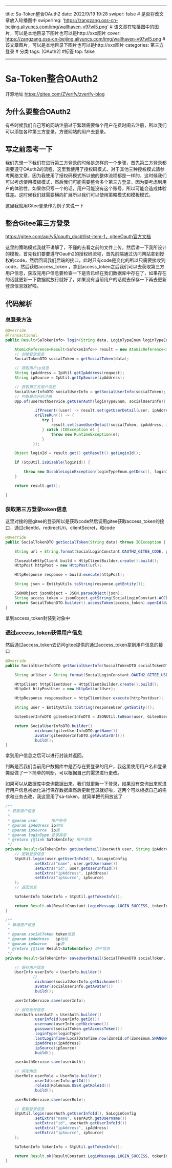 
---
title: Sa-Token整合OAuth2
date: 2022/9/19 19:28
swiper: false # 是否将改文章放入轮播图中
swiperImg: 'https://zangzang.oss-cn-beijing.aliyuncs.com/img/wallhaven-v97wl5.png' # 该文章在轮播图中的图片，可以是本地目录下图片也可以是http://xxx图片
cover: https://zangzang.oss-cn-beijing.aliyuncs.com/img/wallhaven-v97wl5.png # 该文章图片，可以是本地目录下图片也可以是http://xxx图片
categories: 第三方登录 # 分类
tags: [OAuth2] #标签
top: false

---

# Sa-Token整合OAuth2

开源地址 https://gitee.com/ZVerify/zverify-blog

## 为什么要整合OAuth2

有些时候我们自己写的网站注册过于繁琐需要每个用户花费时间去注册，所以我们可以添加各种第三方登录，方便网站的用户去登录。

## 写之前思考一下

我们先想一下我们在进行第三方登录的时候是怎样的一个步骤，首先第三方登录都需要遵守OAuth2的流程，这里我使用了授权码模式，对于其他三种授权模式请参考网络文章，因为我使用了授权码模式所以他的整体流程都是一样的，这时候我们可以考虑使用模板模式，然后我们可能需要整合多个第三方登录，因为要考虑到用户的体验性，如果你只写一个的话，用户可能没有这个账号，所以可能会造成体验性差。这时候我们就需要横向扩展所以我们可以使用策略模式和模板模式。

这里我就用Gitee登录作为例子来说一下

## 整合Gitee第三方登录

https://gitee.com/api/v5/oauth_doc#/list-item-1，giteeOauth官方文档

这里的策略模式我就不讲解了，不懂的去看之前的文件上传，然后讲一下我所设计的模板，首先我们要要遵守Oauth2的授权码流程，首先前端通过访问网站拿到授权的code，然后回调我们后端的接口，此时只有code是变化的所以只需要接收到code，然后获取access_token ，拿到access_token之后我们可以去获取第三方用户信息，获取完用户信息要检查一下是否已经在我们数据库中存在了，如果存在的话就更新一下数据就放行就好了，如果没有当前用户的话就去保存一下再去更新登录信息就好啦。

## 代码解析

### 总登录方法

```java
@Override
@Transactional
public Result<SaTokenInfo> login(String data, LoginTypeEnum loginTypeEnum) throws IOException {

    AtomicReference<Result<SaTokenInfo>> result = new AtomicReference<>();
    // 创建登录信息
    SocialTokenDTO socialToken = getSocialToken(data);

    // 获取用户ip信息
    String ipAddress = IpUtil.getIpAddress(request);
    String ipSource = IpUtil.getIpSource(ipAddress);

    // 获取第三方用户信息
    SocialUserInfoDTO socialUserInfo = getSocialUserInfo(socialToken);
    // 判断是否已经注册
    Opp.of(userAuthService.getUserAuth(loginTypeEnum, socialUserInfo))

            .ifPresent((user) -> result.set(getUserDetail(user, ipAddress, ipSource, loginTypeEnum.getType())))
            .orElseRun(() -> {
                try {
                    result.set(saveUserDetail(socialToken, ipAddress, ipSource, loginTypeEnum.getType(), socialUserInfo));
                } catch (IOException e) {
                    throw new RuntimeException(e);
                }
            });

    Object loginId = result.get().getResult().getLoginId();

    if (StpUtil.isDisable(loginId)) {

        throw new DisableLoginException(loginTypeEnum.getDesc(), loginId, StpUtil.getDisableTime(loginId));
    }

    return result.get();

}
```

### 获取第三方登录token信息

这里对接的是gitee的登录所以是获取code然后调用gitee获取access_token的接口，通过clientId，redirectUri，clientSecret，和code

```java
@Override
public SocialTokenDTO getSocialToken(String data) throws IOException {

    String url = String.format(SocialLoginConstant.OAUTH2_GITEE_CODE, giteeConfigProperties.getClientId(), giteeConfigProperties.getRedirectUri(), giteeConfigProperties.getClientSecret(), data);

    CloseableHttpClient build = HttpClientBuilder.create().build();
    HttpPost httpPost = new HttpPost(url);

    HttpResponse response = build.execute(httpPost);

    String json = EntityUtils.toString(response.getEntity());

    JSONObject jsonObject = JSON.parseObject(json);
    String access_token = jsonObject.getString(SocialLoginConstant.ACCESS_TOKEN);
    return SocialTokenDTO.builder().accessToken(access_token).openId(data).loginType(LoginTypeEnum.GITEE.getType()).build();
}
```

拿到access_token封装到对象中

### 通过access_token获得用户信息

然后通过access_token去访问gitee提供的通过access_token拿到用户信息的接口

```java
@Override
public SocialUserInfoDTO getSocialUserInfo(SocialTokenDTO socialTokenDTO) throws IOException {

    String urlUser = String.format(SocialLoginConstant.OAUTH2_GITEE_USERINFO, socialTokenDTO.getAccessToken());

    HttpClient httpClientUser = HttpClientBuilder.create().build();
    HttpGet httpPostUser = new HttpGet(urlUser);

    HttpResponse responseUser = httpClientUser.execute(httpPostUser);

    String user = EntityUtils.toString(responseUser.getEntity());

    GiteeUserInfoDTO giteeUserInfoDTO = JSONUtil.toBean(user, GiteeUserInfoDTO.class);

    return SocialUserInfoDTO.builder()
            .nickname(giteeUserInfoDTO.getName())
            .avatar(giteeUserInfoDTO.getAvatarUrl())
            .build();
}
```

拿到用户信息之后可以进行封装并返回。

判断是否我们当前用户数据库中是否存在要登录的用户，我这里使用用户名和登录类型做了一下简单的判断，可以根据自己的需求进行更改。

如果可以从数据库中查询数据出来，我们就更新一下登录，如果没有查询出来就进行用户信息初始化进行保存数据库然后更新登录就好啦，这两个可以根据自己的需求和业务去改，我这里用了sa-token，就简单把代码放这了

```java
/**
 * 获取用户信息
 *
 * @param user      用户账号
 * @param ipAddress ip地址
 * @param ipSource  ip源
 * @param loginType 登录类型
 * @return {@link SaTokenInfo} 用户信息
 */
private Result<SaTokenInfo> getUserDetail(UserAuth user, String ipAddress, String ipSource, Integer loginType) {
    // 更新登录信息
    StpUtil.login(user.getUserInfoId(), SaLoginConfig
            .setExtra("name", user.getUsername())
            .setExtra("id", user.getUserInfoId())
            .setExtra("ipAddress", ipAddress)
            .setExtra("ipSource", ipSource)
    );
    // 返回信息

    SaTokenInfo tokenInfo = StpUtil.getTokenInfo();

    return Result.ok(ResultConstant.LoginMessage.LOGIN_SUCCESS, tokenInfo);
}

/**
 * 新增用户信息
 *
 * @param socialToken token信息
 * @param ipAddress   ip地址
 * @param ipSource    ip源
 * @return {@link Result<SaTokenInfo>} 用户信息
 */
private Result<SaTokenInfo> saveUserDetail(SocialTokenDTO socialToken, String ipAddress, String ipSource, Integer loginType, SocialUserInfoDTO socialUserInfo) throws IOException {

    // 保存用户信息
    UserInfo userInfo = UserInfo.builder()
            //
            .nickname(socialUserInfo.getNickname())
            .avatar(socialUserInfo.getAvatar())
            .build();

    userInfoService.save(userInfo);

    // 保存账号信息
    UserAuth userAuth = UserAuth.builder()
            .userInfoId(userInfo.getId())
            .username(userInfo.getNickname())
            .password(socialToken.getAccessToken())
            .loginType(loginType)
            .lastLoginTime(LocalDateTime.now(ZoneId.of(ZoneEnum.SHANGHAI.getZone())))
            .ipAddress(ipAddress)
            .ipSource(ipSource)
            .build();

    userAuthService.save(userAuth);

    // 绑定角色
    UserRole userRole = UserRole.builder()
            .userId(userInfo.getId())
            .roleId(RoleEnum.USER.getRoleId())
            .build();

    userRoleService.save(userRole);

    // 更新登录信息
    StpUtil.login(userAuth.getUserInfoId(), SaLoginConfig
            .setExtra("name", userAuth.getUsername())
            .setExtra("id", userAuth.getUserInfoId())
            .setExtra("ipAddress", ipAddress)
            .setExtra("ipSource", ipSource)
    );

    SaTokenInfo tokenInfo = StpUtil.getTokenInfo();

    return Result.ok(ResultConstant.LoginMessage.LOGIN_SUCCESS, tokenInfo);
}
```